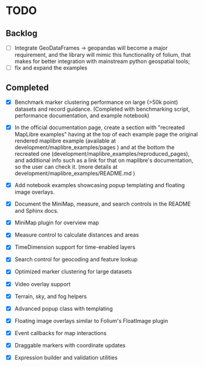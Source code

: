 # TODO

## Backlog

- [ ] Integrate GeoDataFrames -> geopandas will become a major requirement, and the library will mimic this functionality of folium, that makes for better integration with mainstream python geospatial tools;
- [ ] fix and expand the examples

## Completed

- [x] Benchmark marker clustering performance on large (>50k point) datasets and record guidance. (Completed with benchmarking script, performance documentation, and example notebook)

- [x] In the official documentation page, create a section with "recreated MapLibre examples" having at the top of each example page the original rendered maplibre example (available at development/maplibre_examples/pages ) and at the bottom the recreated one (development/maplibre_examples/reproduced_pages), and additional info such as a link for that on maplibre's documentation, so the user can check it. (more details at development/maplibre_examples/README.md )

- [x] Add notebook examples showcasing popup templating and floating image overlays.
- [x] Document the MiniMap, measure, and search controls in the README and Sphinx docs.
- [x] MiniMap plugin for overview map
- [x] Measure control to calculate distances and areas
- [x] TimeDimension support for time-enabled layers
- [x] Search control for geocoding and feature lookup
- [x] Optimized marker clustering for large datasets
- [x] Video overlay support
- [x] Terrain, sky, and fog helpers
- [x] Advanced popup class with templating
- [x] Floating image overlays similar to Folium's FloatImage plugin
- [x] Event callbacks for map interactions
- [x] Draggable markers with coordinate updates
- [x] Expression builder and validation utilities
